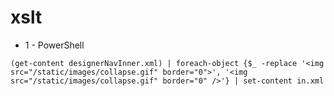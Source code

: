 xslt
====
* 1 - PowerShell

```dos
(get-content designerNavInner.xml) | foreach-object {$_ -replace '<img src="/static/images/collapse.gif" border="0">', '<img src="/static/images/collapse.gif" border="0" />'} | set-content in.xml
```
